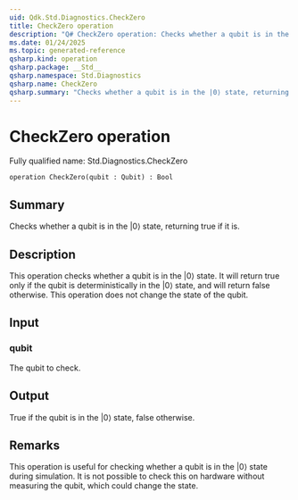 ```yaml
---
uid: Qdk.Std.Diagnostics.CheckZero
title: CheckZero operation
description: "Q# CheckZero operation: Checks whether a qubit is in the |0⟩ state, returning true if it is."
ms.date: 01/24/2025
ms.topic: generated-reference
qsharp.kind: operation
qsharp.package: __Std__
qsharp.namespace: Std.Diagnostics
qsharp.name: CheckZero
qsharp.summary: "Checks whether a qubit is in the |0⟩ state, returning true if it is."
---
```


# CheckZero operation

Fully qualified name: Std.Diagnostics.CheckZero

```qsharp
operation CheckZero(qubit : Qubit) : Bool
```

## Summary
Checks whether a qubit is in the |0⟩ state, returning true if it is.

## Description
This operation checks whether a qubit is in the |0⟩ state. It will return true only
if the qubit is deterministically in the |0⟩ state, and will return false otherwise. This operation
does not change the state of the qubit.

## Input
### qubit
The qubit to check.
## Output
True if the qubit is in the |0⟩ state, false otherwise.

## Remarks
This operation is useful for checking whether a qubit is in the |0⟩ state during simulation. It is not possible to check
this on hardware without measuring the qubit, which could change the state.
